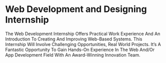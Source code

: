 # Web Development and Designing Internship
The Web Development Internship Offers Practical Work Experience And An Introduction To Creating And Improving Web-Based Systems. This Internship Will Involve Challenging Opportunities, Real World Projects. It’s A Fantastic Opportunity To Gain Hands-On Experience In The Web And/Or App Development Field With An Award-Winning Innovation Team.
